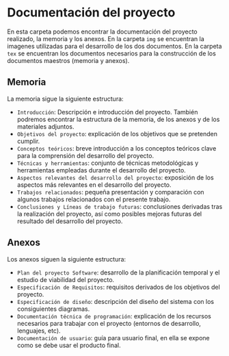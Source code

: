 # Documentación del proyecto
En esta carpeta podemos encontrar la documentación del proyecto realizado, la memoria y los anexos.
En la carpeta `img` se encuentran la imagenes utilizadas para el desarrollo de los dos documentos.
En la carpeta `tex` se encuentran los documentos necesarios para la construcción de los documentos maestros (memoria y anexos).

## Memoria
La memoria sigue la siguiente estructura:

  - `Introducción`: Descripción e introducción del proyecto. También podremos encontrar la estructura de la memoria, de los anexos y de los materiales adjuntos.
  - `Objetivos del proyecto`: explicación de los objetivos que se pretenden cumplir. 
  - `Conceptos teóricos`: breve introducción a los conceptos teóricos clave para la comprensión del desarrollo del proyecto.
  - `Técnicas y herramientas`: conjunto de técnicas metodológicas y herramientas empleadas durante el desarrollo del proyecto.
  - `Aspectos relevantes del desarrollo del proyecto`: exposición de los aspectos más relevantes en el desarrollo del proyecto.
  - `Trabajos relacionados`: pequeña presentación y comparación con algunos trabajos relacionados con el presente trabajo.
  - `Conclusiones y Líneas de trabajo futuras`: conclusiones derivadas tras la realización del proyecto, así como posibles mejoras futuras del resultado del desarrollo del proyecto.

## Anexos
Los anexos siguen la siguiente estructura:

  - `Plan del proyecto Software`: desarrollo de la planificación temporal y el estudio de viabilidad del proyecto.
  - `Especificación de Requisitos`: requisitos derivados de los objetivos del proyecto.
  - `Especificación de diseño`: descripción del diseño del sistema con los consiguientes diagramas.
  - `Documentación técnica de programación`: explicación de los recursos necesarios para trabajar con el proyecto (entornos de desarrollo, lenguajes, etc).
  - `Documentación de usuario`: guía para usuario final, en ella se expone como se debe usar el producto final.



